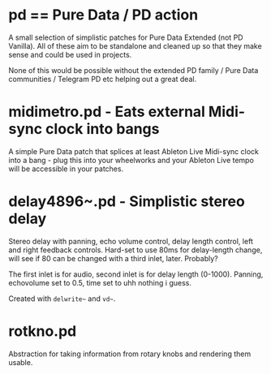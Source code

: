 # pd == Pure Data / PD action

A small selection of simplistic patches for Pure Data Extended (not PD Vanilla). All of these aim to be standalone and cleaned up so that they make sense and could be used in projects.

None of this would be possible without the extended PD family / Pure Data communities / Telegram PD etc helping out a great deal.

# midimetro.pd - Eats external Midi-sync clock into bangs

A simple Pure Data patch that splices at least Ableton Live Midi-sync clock into a bang - plug this into your wheelworks and your Ableton Live tempo will be accessible in your patches.

# delay4896~.pd - Simplistic stereo delay

Stereo delay with panning, echo volume control, delay length control, left and right feedback controls.
Hard-set to use 80ms for delay-length change, will see if 80 can be changed with a third inlet, later. Probably?

The first inlet is for audio, second inlet is for delay length (0-1000). 
Panning, echovolume set to 0.5, time set to uhh nothing i guess.

Created with `delwrite~` and `vd~`.

# rotkno.pd

Abstraction for taking information from rotary knobs and rendering them usable.
